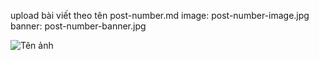 upload bài viết theo tên post-number.md 
image: post-number-image.jpg
banner: post-number-banner.jpg

![Tên ảnh](/content/images/blog/***FILE***.jpg)
